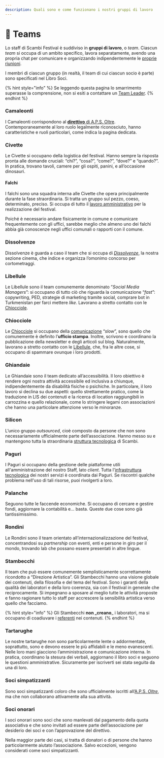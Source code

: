```yaml
---
description: Quali sono e come funzionano i nostri gruppi di lavoro
---
```


# 💏 Teams

Lo staff di Scambi Festival è suddiviso in **gruppi di lavoro**, o _team_. Ciascun _team_ si occupa di un ambito specifico, lavora separatamente, avendo una propria chat per comunicare e organizzando indipendentemente le [proprie riunioni](../../riunioni.md#team-meetings).

I membri di ciascun gruppo (in realtà, il team di cui ciascun socio è parte) sono specificati nel Libro Soci.

{% hint style="info" %}
Se leggendo questa pagina lo smarrimento superasse la comprensione, non si esiti a contattare un [Team Leader](../ruoli/team-leader.md).
{% endhint %}

### Camaleonti

I Camaleonti corrispondono al [**direttivo** di A.P.S. Oltre](../../associazione/direttivo/). Contemporaneamente al loro ruolo legalmente riconosciuto, hanno caratteristiche e ruoli particolari, come indica la pagina dedicata.

### Civette

Le Civette si occupano della logistica del festival. Hanno sempre la risposta pronta alle domande cruciali: “chi?”, “cosa?”, “come?”, “dove?” e “quando?”. In pratica, trovano tavoli, camere per gli ospiti, panini, e all’occasione dinosauri.

#### Falchi

I falchi sono una squadra interna alle Civette che opera principalmente durante la fase straordinaria. Si tratta un gruppo sul pezzo, coeso, determinato, preciso. Si occupa di tutto il [lavoro amministrativo](../../relazioni/istituzioni/) per la realizzazione del festival.

Poiché è necessario andare fisicamente in comune e comunicare frequentemente con gli uffici, sarebbe meglio che almeno uno dei falchi abbia già conoscenze negli uffici comunali o rapporti con il comune.

### Dissolvenze

Dissolvenze è guarda a caso il team che si occupa di [_Dissolvenze_](https://scambi.org/dissolvenze), la nostra sezione cinema, che indice e organizza l’omonimo concorso per cortometraggi.

### Libellule

Le Libellule sono il team comunemente denominato “_Social Media Managers_”: si occupano di tutto ciò che riguarda la comunicazione “_fast_”: copywriting, PED, strategie di marketing tramite social, comprare bot in Turkmenistan per farci mettere _like_. Lavorano a stretto contatto con le [Chiocciole](./#chiocciole).

### Chiocciole

Le [Chiocciole](../../comunicazione/) si occupano della [comunicazione](../../comunicazione/) “_slow_”, sono quello che comunemente è definito l’**ufficio stampa**. Inoltre, scrivono e coordinano la pubblicazione della newsletter e degli articoli sul blog. Naturalmente, lavorano a stretto contatto con le [Libellule](./#libellule), che, fra le altre cose, si occupano di spammare ovunque i loro prodotti.

### Ghiandaie

Le Ghiandaie sono il team dedicato all’accessibilità. Il loro obiettivo è rendere ogni nostra attività accessibile ed inclusiva a chiunque, indipendentemente da disabilità fisiche o psichiche. In particolare, il loro lavoro si declina su due aspetti: quello strettamente pratico, come la traduzione in LIS dei contenuti e la ricerca di location raggiungibili in carrozzina e quello relazionale, come lo stringere legami con associazioni che hanno una particolare attenzione verso le minoranze.

### Silicon

L’unico gruppo _outsourced_, cioè composto da persone che non sono necessariamente ufficialmente parte dell’associazione. Hanno messo su e mantengono tutta la straordinaria [struttura tecnologica](../../strumenti/) di Scambi.

### Paguri

I Paguri si occupano della gestione delle piattaforme utili all'amministrazione del nostro Staff, lato _client_. Tutta l'[infrastruttura tecnologica](../../strumenti/) dei nostri servizi è coordinata dai Paguri. Se riscontri qualche problema nell'uso di tali risorse, puoi rivolgerti a loro.

### Palanche

Seguono tutte le faccende economiche. Si occupano di cercare e gestire fondi, aggiornare la contabilità e… basta. Queste due cose sono già tantissimissimo.

### Rondini

Le Rondini sono il team orientato all’internazionalizzazione del festival, concentrandosi su _partnership_ con eventi, enti e persone in giro per il mondo, trovando lab che possano essere presentati in altre lingue.

### Stambecchi

Il team che può essere comunemente semplisticamente scorrettamente ricondotto a “Direzione Artistica”. Gli Stambecchi hanno una visione globale dei contenuti, della filosofia e del tema del festival. Sono i garanti della qualità dei laboratori e della loro coerenza, sia con il festival in generale che reciprocamente. Si impegnano a sposare al meglio tutte le attività proposte e fanno ragionare tutto lo staff per accrescere la sensibilità artistica verso quello che facciamo.

{% hint style="info" %}
Gli Stambecchi **non \_creano**\_ i laboratori, ma si occupano di coadiuvare i [referenti](../../format/lab.md#referente) nei contenuti.
{% endhint %}

### Tartarughe

Le nostre tartarughe non sono particolarmente lente o addormentate, soprattutto, sono e devono essere le più affidabili e le meno evanescenti. Nelle loro mani giacciono l’amministrazione e comunicazione interna. In pratica, coordinano la stesura dei verbali, aggiornano il libro soci e seguono le questioni amministrative. Sicuramente per iscriverti sei statə seguitə da una di loro.

### Soci simpatizzanti

Sono soci simpatizzanti coloro che sono ufficialmente iscritti all’[A.P.S. _Oltre_](../../associazione/), ma che non collaborano attivamente alla sua attività.

### Soci onorari

I soci onorari sono soci che sono manlevati dal pagamento della quota associativa e che sono invitati ad essere parte dell’associazione per desiderio dei soci e con l’approvazione del direttivo.

Nella maggior parte dei casi, si tratta di donatori o di persone che hanno particolarmente aiutato l’associazione. Salvo eccezioni, vengono considerati come soci simpatizzanti.
